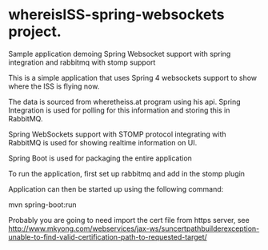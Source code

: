 whereisISS-spring-websockets project.
====================

Sample application demoing Spring Websocket support with spring integration and rabbitmq with stomp support


This is a simple application that uses Spring 4 websockets support to show where the ISS is flying now.

The data is sourced from wheretheiss.at program using his api. Spring Integration is used for polling for this information and
storing this in RabbitMQ.

Spring WebSockets support with STOMP protocol integrating with RabbitMQ is used for showing realtime information on UI.

Spring Boot is used for packaging the entire application

To run the application, first set up rabbitmq and add in the stomp plugin

Application can then be started up using the following command:

mvn spring-boot:run

Probably you are going to need import the cert file from https server, 
see http://www.mkyong.com/webservices/jax-ws/suncertpathbuilderexception-unable-to-find-valid-certification-path-to-requested-target/

